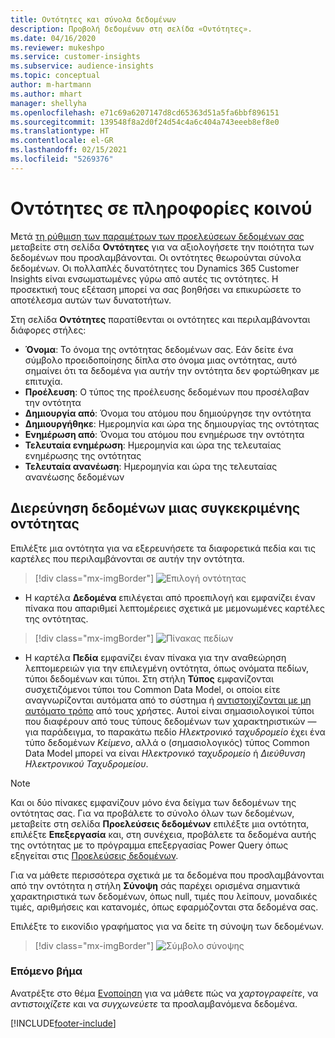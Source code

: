 ```yaml
---
title: Οντότητες και σύνολα δεδομένων
description: Προβολή δεδομένων στη σελίδα «Οντότητες».
ms.date: 04/16/2020
ms.reviewer: mukeshpo
ms.service: customer-insights
ms.subservice: audience-insights
ms.topic: conceptual
author: m-hartmann
ms.author: mhart
manager: shellyha
ms.openlocfilehash: e71c69a6207147d8cd65363d51a5fa6bbf896151
ms.sourcegitcommit: 139548f8a2d0f24d54c4a6c404a743eeeb8ef8e0
ms.translationtype: HT
ms.contentlocale: el-GR
ms.lasthandoff: 02/15/2021
ms.locfileid: "5269376"
---
```

# <a name="entities-in-audience-insights"></a>Οντότητες σε πληροφορίες κοινού

Μετά [τη ρύθμιση των παραμέτρων των προελεύσεων δεδομένων σας](data-sources.md) μεταβείτε στη σελίδα **Οντότητες** για να αξιολογήσετε την ποιότητα των δεδομένων που προσλαμβάνονται. Οι οντότητες θεωρούνται σύνολα δεδομένων. Οι πολλαπλές δυνατότητες του Dynamics 365 Customer Insights είναι ενσωματωμένες γύρω από αυτές τις οντότητες. Η προσεκτική τους εξέταση μπορεί να σας βοηθήσει να επικυρώσετε το αποτέλεσμα αυτών των δυνατοτήτων.

Στη σελίδα **Οντότητες** παρατίθενται οι οντότητες και περιλαμβάνονται διάφορες στήλες:

- **Όνομα**: Το όνομα της οντότητας δεδομένων σας. Εάν δείτε ένα σύμβολο προειδοποίησης δίπλα στο όνομα μιας οντότητας, αυτό σημαίνει ότι τα δεδομένα για αυτήν την οντότητα δεν φορτώθηκαν με επιτυχία.
- **Προέλευση**: Ο τύπος της προέλευσης δεδομένων που προσέλαβαν την οντότητα
- **Δημιουργία από**: Όνομα του ατόμου που δημιούργησε την οντότητα
- **Δημιουργήθηκε**: Ημερομηνία και ώρα της δημιουργίας της οντότητας
- **Ενημέρωση από**: Όνομα του ατόμου που ενημέρωσε την οντότητα
- **Τελευταία ενημέρωση**: Ημερομηνία και ώρα της τελευταίας ενημέρωσης της οντότητας
- **Τελευταία ανανέωση**: Ημερομηνία και ώρα της τελευταίας ανανέωσης δεδομένων

## <a name="exploring-a-specific-entitys-data"></a>Διερεύνηση δεδομένων μιας συγκεκριμένης οντότητας

Επιλέξτε μια οντότητα για να εξερευνήσετε τα διαφορετικά πεδία και τις καρτέλες που περιλαμβάνονται σε αυτήν την οντότητα.

> [!div class="mx-imgBorder"]
> ![Επιλογή οντότητας](media/data-manager-entities-data.png "Επιλογή οντότητας")

- Η καρτέλα **Δεδομένα** επιλέγεται από προεπιλογή και εμφανίζει έναν πίνακα που απαριθμεί λεπτομέρειες σχετικά με μεμονωμένες καρτέλες της οντότητας.

> [!div class="mx-imgBorder"]
> ![Πίνακας πεδίων](media/data-manager-entities-fields.PNG "Πίνακας πεδίων")

- Η καρτέλα **Πεδία** εμφανίζει έναν πίνακα για την αναθεώρηση λεπτομερειών για την επιλεγμένη οντότητα, όπως ονόματα πεδίων, τύποι δεδομένων και τύποι. Στη στήλη **Τύπος** εμφανίζονται συσχετιζόμενοι τύποι του Common Data Model, οι οποίοι είτε αναγνωρίζονται αυτόματα από το σύστημα ή [αντιστοιχίζονται με μη αυτόματο τρόπο](map-entities.md) από τους χρήστες. Αυτοί είναι σημασιολογικοί τύποι που διαφέρουν από τους τύπους δεδομένων των χαρακτηριστικών — για παράδειγμα, το παρακάτω πεδίο *Ηλεκτρονικό ταχυδρομείο* έχει ένα τύπο δεδομένων *Κείμενο*, αλλά ο (σημασιολογικός) τύπος Common Data Model μπορεί να είναι *Ηλεκτρονικό ταχυδρομείο* ή *Διεύθυνση Ηλεκτρονικού Ταχυδρομείου*.

> [!NOTE]
> Και οι δύο πίνακες εμφανίζουν μόνο ένα δείγμα των δεδομένων της οντότητας σας. Για να προβάλετε το σύνολο όλων των δεδομένων, μεταβείτε στη σελίδα **Προελεύσεις δεδομένων** επιλέξτε μια οντότητα, επιλέξτε **Επεξεργασία** και, στη συνέχεια, προβάλετε τα δεδομένα αυτής της οντότητας με το πρόγραμμα επεξεργασίας Power Query όπως εξηγείται στις [Προελεύσεις δεδομένων](data-sources.md).

Για να μάθετε περισσότερα σχετικά με τα δεδομένα που προσλαμβάνονται από την οντότητα η στήλη **Σύνοψη** σάς παρέχει ορισμένα σημαντικά χαρακτηριστικά των δεδομένων, όπως null, τιμές που λείπουν, μοναδικές τιμές, αριθμήσεις και κατανομές, όπως εφαρμόζονται στα δεδομένα σας.

Επιλέξτε το εικονίδιο γραφήματος για να δείτε τη σύνοψη των δεδομένων.

> [!div class="mx-imgBorder"]
> ![Σύμβολο σύνοψης](media/data-manager-entities-summary.png "Πίνακας σύνοψης δεδομένων")

### <a name="next-step"></a>Επόμενο βήμα

Ανατρέξτε στο θέμα [Ενοποίηση](data-unification.md) για να μάθετε πώς να *χαρτογραφείτε*, να *αντιστοιχίζετε* και να *συγχωνεύετε* τα προσλαμβανόμενα δεδομένα.


[!INCLUDE[footer-include](../includes/footer-banner.md)]